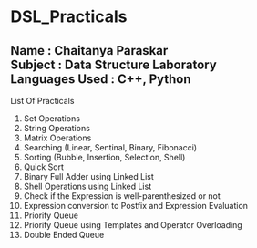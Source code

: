 # DSL_Practicals
Name : Chaitanya Paraskar<br>
Subject : Data Structure Laboratory<br>
Languages Used : C++, Python<br>
---
List Of Practicals
1. Set Operations
2. String Operations
3. Matrix Operations
4. Searching (Linear, Sentinal, Binary, Fibonacci)
5. Sorting (Bubble, Insertion, Selection, Shell)
6. Quick Sort
7. Binary Full Adder using Linked List
8. Shell Operations using Linked List
9. Check if the Expression is well-parenthesized or not
10. Expression conversion to Postfix and Expression Evaluation
11. Priority Queue
12. Priority Queue using Templates and Operator Overloading
13. Double Ended Queue
